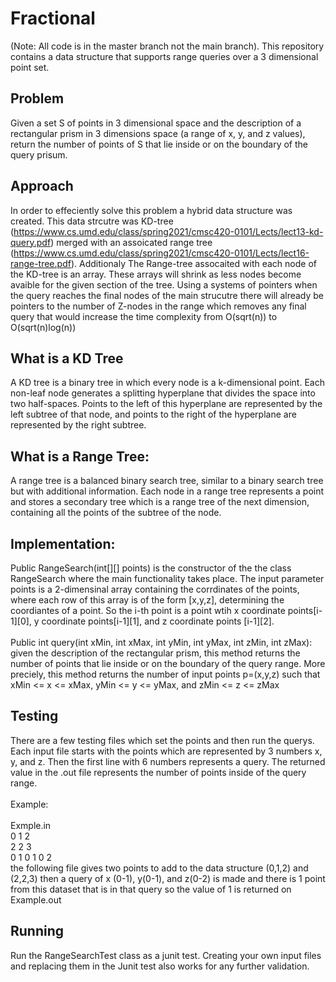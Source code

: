# Fractional
(Note: All code is in the master branch not the main branch). This repository contains a data structure that supports range queries over a 3 dimensional point set. 

## Problem
Given a set S of points in 3 dimensional space and the description of a rectangular prism in 3 dimensions space (a range of x, y, and z values), return the number of points of S that lie inside or on the boundary of the query prisum.

## Approach 
In order to effeciently solve this problem a hybrid data structure was created. This data strcutre was KD-tree (https://www.cs.umd.edu/class/spring2021/cmsc420-0101/Lects/lect13-kd-query.pdf) merged with an assoicated range tree (https://www.cs.umd.edu/class/spring2021/cmsc420-0101/Lects/lect16-range-tree.pdf). Additionaly The Range-tree assocaited with each node of the KD-tree is an array. These arrays will shrink as less nodes become avaible for the given section of the tree. Using a systems of pointers when the query reaches the final nodes of the main strucutre there will already be pointers to the number of Z-nodes in the range which removes any final query that would increase the time complexity from O(sqrt(n)) to O(sqrt(n)log(n))

## What is a KD Tree 
A KD tree is a binary tree in which every node is a k-dimensional point. Each non-leaf node generates a splitting hyperplane that divides the space into two half-spaces. Points to the left of this hyperplane are represented by the left subtree of that node, and points to the right of the hyperplane are represented by the right subtree.

## What is a Range Tree: 
A range tree is a balanced binary search tree, similar to a binary search tree but with additional information. Each node in a range tree represents a point and stores a secondary tree which is a range tree of the next dimension, containing all the points of the subtree of the node.

## Implementation: 
Public RangeSearch(int[][] points) is the constructor of the the class RangeSearch where the main functionality takes place. The input parameter points is a 2-dimensinal array containing the corrdinates of the points, where each row of this array is of the form [x,y,z], determining the coordiantes of a point. So the i-th point is a point wtih x coordinate points[i-1][0], y coordinate points[i-1][1], and z coordinate points [i-1][2].<br><br>
Public int query(int xMin, int xMax, int yMin, int yMax, int zMin, int zMax): given the description of the rectangular prism, this method returns the number of points that lie inside or on the boundary of the query range. More preciely, this method returns the number of input points p=(x,y,z) such that xMin <= x <= xMax, yMin <= y <= yMax, and zMin <= z <= zMax

## Testing
There are a few testing files which set the points and then run the querys. Each input file starts with the points which are represented by 3 numbers x, y, and z. Then the first line with 6 numbers represents a query. The returned value in the .out file represents the number of points inside of the query range. <br><br>
Example:<br><br>
Exmple.in<br>
0     1      2<br>
2     2      3<br>
0     1      0     1     0    2<br>
the following file gives two points to add to the data structure (0,1,2) and (2,2,3) then a query of x (0-1), y(0-1), and z(0-2) is made and there is 1 point from this dataset that is in that query so the value of 1 is returned on Example.out

## Running
Run the RangeSearchTest class as a junit test. Creating your own input files and replacing them in the Junit test also works for any further validation.
